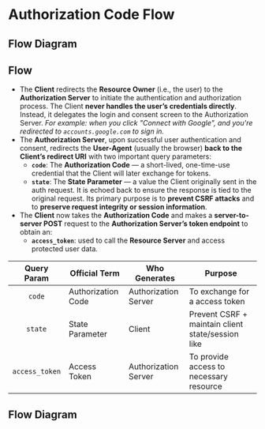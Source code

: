 # Authorization Code Flow

## Flow Diagram


## Flow

- The **Client** redirects the **Resource Owner** (i.e., the user) to the **Authorization Server** to initiate the authentication and authorization process.  The Client **never handles the user’s credentials directly**. Instead, it delegates the login and consent screen to the Authorization Server.  *For example: when you click "Connect with Google", and you're redirected to `accounts.google.com` to sign in.*
- The **Authorization Server**, upon successful user authentication and consent, redirects the **User-Agent** (usually the browser) **back to the Client’s redirect URI** with two important query parameters:
	- **`code`**: The **Authorization Code** — a short-lived, one-time-use credential that the Client will later exchange for tokens.
	- **`state`**: The **State Parameter** — a value the Client originally sent in the auth request. It is echoed back to ensure the response is tied to the original request.  Its primary purpose is to **prevent CSRF attacks** and to **preserve request integrity or session information**.
- The **Client** now takes the **Authorization Code** and makes a **server-to-server POST** request to the **Authorization Server’s token endpoint** to obtain an:
	- **`access_token`**: used to call the **Resource Server** and access protected user data.

|  Query Param   | Official Term      | Who Generates        | Purpose                                           |
| :------------: | ------------------ | -------------------- | ------------------------------------------------- |
|     `code`     | Authorization Code | Authorization Server | To exchange for a access token                    |
|    `state`     | State Parameter    | Client               | Prevent CSRF + maintain client state/session like |
| `access_token` | Access Token       | Authorization Server | To provide access to necessary resource           |

## Flow Diagram
